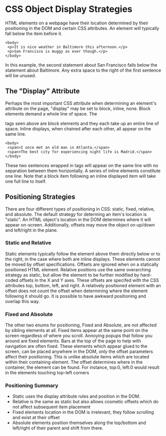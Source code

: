 # CSS Object Display Strategies
HTML elements on a webpage have their location determined by their positioning in the DOM and certain CSS attributes.  An element will typically fall below the item before it.
~~~
<body>
 <p>It is nice weather in Baltimore this afternoon.</p>
 <p>San Francisco is muggy as ever though.</p>
</body>
~~~

In this example, the second statement about San Francisco falls below the statement about Baltimore.  Any extra space to the right of the first sentence will be unused.

## The "Display" Attribute
Perhaps the most important CSS attribute when determining an element's attribute on the page, "display" may be set to block, inline, none.  Block elements demand a whole line of space.  The <p> tags seen above are block elements and they each take up an entire line of space.  Inline displays, when chained after each other, all appear on the same line.
~~~
<body>
 <span>I once met an old man in Atlanta.</span>
 <span>The best city for experiencing night life is Madrid.</span>
</body>
~~~
These two sentences wrapped in <span> tags will appear on the same line with no separation between them horizontally.  A series of inline elements constitute one line.  Note that a block item following an inline displayed item will take one full line to itself.

## Positioning Strategies
There are four different types of positioning in CSS: static, fixed, relative, and absolute.  The default strategy for determing an item's location is "static".  An HTML object's location in the DOM determines where it will appear on-screen.  Additionally, offsets may move the object on up/down and left/right in the plane.

### Static and Relative
Static elements typically follow the element above them directly below or to the right, in the case where both are inline displays.  These elements cannot be moved by offset specifications.  Offsets are ignored when on a statically positioned HTML element.  Relative positions use the same overarching strategy as static, but allow the element to be further modified by hard-coded offsets in the X and Y axes.  These offsets are specifed with the CSS attributes top, bottom, left, and right.  A relatively positioned element with an offset does not count the offset when determining where the element following it should go.  It is possible to have awkward positioning and overlap this way.

### Fixed and Absolute
The other two enums for positioning, Fixed and Absolute, are not affected by sibling elements at all.  Fixed items appear at the same point on the screen regardless of where you scroll.  Annoying popups that follow you around are fixed elements.  Bars at the top of the page to help with navigation are often fixed. These elements which appear glued to the screen, can be placed anywhere in the DOM, only the offset parameters affect their positioning.  This is unlike absolute items which are located within their containing element.  The offset determines where in the container, the element can be found.  For instance, top:0, left:0 would result in the elements touching top-left corners

### Positioning Summary
- Static uses the display attribute rules and position in the DOM.
- Relative is the same as static but also allows cosmetic offsets which do not affect subsequent item placement
- Fixed elements location in the DOM is irrelevant, they follow scrolling and exist at their offset
- Absolute elements position themselves along the top/bottom and left/right of their parent and shift from there.